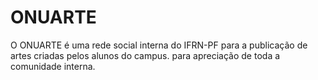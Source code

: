 # ONUARTE
O ONUARTE é uma rede social interna do IFRN-PF para a publicação de artes criadas pelos alunos do campus. para apreciação de toda a comunidade interna.
